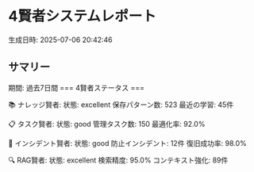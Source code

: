 # 4賢者システムレポート

生成日時: 2025-07-06 20:42:46

## サマリー

期間: 過去7日間
=== 4賢者ステータス ===

📚 ナレッジ賢者:
  状態: excellent
  保存パターン数: 523
  最近の学習: 45件

📋 タスク賢者:
  状態: good
  管理タスク数: 150
  最適化率: 92.0%

🚨 インシデント賢者:
  状態: good
  防止インシデント: 12件
  復旧成功率: 98.0%

🔍 RAG賢者:
  状態: excellent
  検索精度: 95.0%
  コンテキスト強化: 89件
